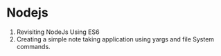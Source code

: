 # Nodejs

1. Revisiting NodeJs Using ES6 
2. Creating a simple note taking application using yargs and file System commands.
